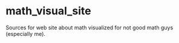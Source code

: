 # math_visual_site
Sources for web site about math visualized for not good math guys (especially me).
